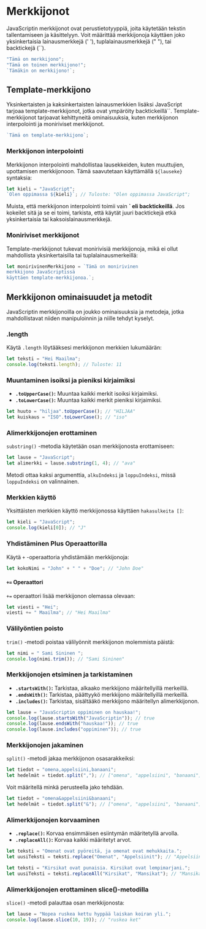 # Merkkijonot

JavaScriptin merkkijonot ovat perustietotyyppiä, joita käytetään tekstin tallentamiseen ja käsittelyyn. Voit määrittää merkkijonoja käyttäen joko yksinkertaisia lainausmerkkejä (' '), tuplalainausmerkkejä (" "), tai backtickejä (``).

```js
"Tämä on merkkijono";
"Tämä on toinen merkkijono!";
`Tämäkin on merkkijono!`;
```

## Template-merkkijono

Yksinkertaisten ja kaksinkertaisten lainausmerkkien lisäksi JavaScript tarjoaa template-merkkijonot, jotka ovat ympäröity backtickeillä``. Template-merkkijonot tarjoavat kehittyneitä ominaisuuksia, kuten merkkijonon interpolointi ja moniriviset merkkijonot.

```js
`Tämä on template-merkkijono`;
```

### Merkkijonon interpolointi

Merkkijonon interpolointi mahdollistaa lausekkeiden, kuten muuttujien, upottamisen merkkijonoon. Tämä saavutetaan käyttämällä `${lauseke}` syntaksia:

```js
let kieli = "JavaScript";
`Olen oppimassa ${kieli}`; // Tuloste: "Olen oppimassa JavaScript";
```

Muista, että merkkijonon interpolointi toimii vain **` eli backtickeillä**. Jos kokeilet sitä ja se ei toimi, tarkista, että käytät juuri backtickejä etkä yksinkertaisia tai kaksoislainausmerkkejä.

### Moniriviset merkkijonot

Template-merkkijonot tukevat monirivisiä merkkijonoja, mikä ei ollut mahdollista yksinkertaisilla tai tuplalainausmerkeillä:

```js
let monirivinenMerkkijono = `Tämä on monirivinen
merkkijono JavaScriptissä
käyttäen template-merkkijonoa.`;
```

## Merkkijonon ominaisuudet ja metodit

JavaScriptin merkkijonoilla on joukko ominaisuuksia ja metodeja, jotka mahdollistavat niiden manipuloinnin ja niille tehdyt kyselyt.

### .length

Käytä `.length` löytääksesi merkkijonon merkkien lukumäärän:

```js
let teksti = "Hei Maailma";
console.log(teksti.length); // Tuloste: 11
```

### Muuntaminen isoiksi ja pieniksi kirjaimiksi

- **`.toUpperCase()`:** Muuntaa kaikki merkit isoiksi kirjaimiksi.
- **`.toLowerCase()`:** Muuntaa kaikki merkit pieniksi kirjaimiksi.

```js
let huuto = "hiljaa".toUpperCase(); // "HILJAA"
let kuiskaus = "ISO".toLowerCase(); // "iso"
```

### Alimerkkijonojen erottaminen

`substring()` -metodia käytetään osan merkkijonosta erottamiseen:

```js
let lause = "JavaScript";
let alimerkki = lause.substring(1, 4); // "ava"
```

Metodi ottaa kaksi argumenttia, `alkuIndeksi` ja `loppuIndeksi`, missä `loppuIndeksi` on valinnainen.

### Merkkien käyttö

Yksittäisten merkkien käyttö merkkijonossa käyttäen `hakasulkeita []`:

```js
let kieli = "JavaScript";
console.log(kieli[0]); // "J"
```

### Yhdistäminen Plus Operaattorilla

Käytä `+` -operaattoria yhdistämään merkkijonoja:

```js
let kokoNimi = "John" + " " + "Doe"; // "John Doe"
```

#### `+=` Operaattori

`+=` operaattori lisää merkkijonon olemassa olevaan:

```js
let viesti = "Hei";
viesti += " Maailma"; // "Hei Maailma"
```

### Välilyöntien poisto

`trim()` -metodi poistaa välilyönnit merkkijonon molemmista päistä:

```js
let nimi = " Sami Sininen ";
console.log(nimi.trim()); // "Sami Sininen"
```

### Merkkijonojen etsiminen ja tarkistaminen

- **`.startsWith()`:** Tarkistaa, alkaako merkkijono määritellyillä merkeillä.
- **`.endsWith()`:** Tarkistaa, päättyykö merkkijono määritellyillä merkeillä.
- **`.includes()`:** Tarkistaa, sisältääkö merkkijono määritellyn alimerkkijonon.

```js
let lause = "JavaScriptin oppiminen on hauskaa!";
console.log(lause.startsWith("JavaScriptin")); // true
console.log(lause.endsWith("hauskaa!")); // true
console.log(lause.includes("oppiminen")); // true
```

### Merkkijonojen jakaminen

`split()` -metodi jakaa merkkijonon osasarakkeiksi:

```js
let tiedot = "omena,appelsiini,banaani";
let hedelmät = tiedot.split(","); // ["omena", "appelsiini", "banaani"]
```

Voit määritellä minkä perusteella jako tehdään.

```js
let tiedot = "omena&appelsiini&banaani";
let hedelmät = tiedot.split("&"); // ["omena", "appelsiini", "banaani"]
```

### Alimerkkijonojen korvaaminen

- **`.replace()`:** Korvaa ensimmäisen esiintymän määritetyllä arvolla.
- **`.replaceAll()`:** Korvaa kaikki määritetyt arvot.

```js
let teksti = "Omenat ovat pyöreitä, ja omenat ovat mehukkaita.";
let uusiTeksti = teksti.replace("Omenat", "Appelsiinit"); // "Appelsiinit ovat pyöreitä, ja omenat ovat mehukkaita."
```

```js
let teksti = "Kirsikat ovat punaisia. Kirsikat ovat lempimarjani.";
let uusiTeksti = teksti.replaceAll("Kirsikat", "Mansikat"); // "Mansikat ovat punaisia. Mansikat ovat lempimarjani."
```

### Alimerkkijonojen erottaminen slice()-metodilla

`slice()` -metodi palauttaa osan merkkijonosta:

```js
let lause = "Nopea ruskea kettu hyppää laiskan koiran yli.";
console.log(lause.slice(10, 19)); // "ruskea ket"
```
